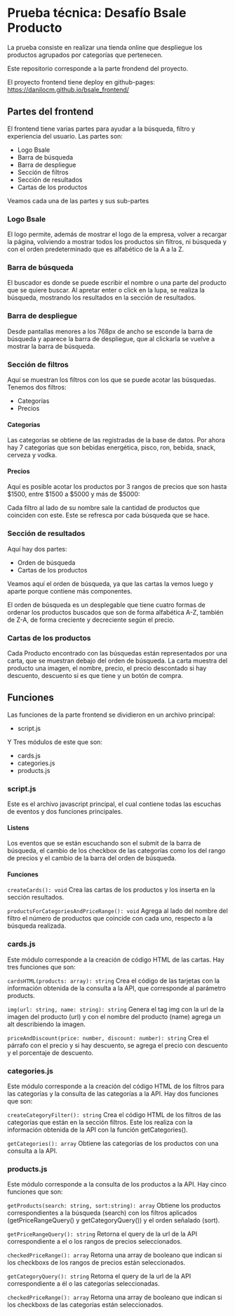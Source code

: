 # Prueba técnica: Desafío Bsale Producto

La prueba consiste en realizar una tienda online que despliegue los productos agrupados por categorías que pertenecen.

Este repositorio corresponde a la parte frondend del proyecto.

El proyecto frontend tiene deploy en github-pages:
https://danilocm.github.io/bsale_frontend/
## Partes del frontend ##

El frontend tiene varias partes para ayudar a la búsqueda, filtro y experiencia del usuario.
Las partes son:

* Logo Bsale
* Barra de búsqueda
* Barra de despliegue
* Sección de filtros
* Sección de resultados
* Cartas de los productos

Veamos cada una de las partes y sus sub-partes

### Logo Bsale ###

El logo permite, además de mostrar el logo de la empresa, volver a recargar la página, volviendo a mostrar todos los productos sin filtros, ni búsqueda y con el orden predeterminado que es alfabético de la A a la Z.

### Barra de búsqueda ###

El buscador es donde se puede escribir el nombre o una parte del producto que se quiere buscar. Al apretar enter o click en la lupa, se realiza la búsqueda, mostrando los resultados en la sección de resultados.

### Barra de despliegue ###

Desde pantallas menores a los 768px de ancho se esconde la barra de búsqueda y aparece la barra de despliegue, que al clickarla se vuelve a mostrar la barra de búsqueda.

### Sección de filtros ###

Aquí se muestran los filtros con los que se puede acotar las búsquedas. Tenemos dos filtros:

* Categorías
* Precios

#### Categorías

Las categorías se obtiene de las registradas de la base de datos. Por ahora hay 7 categorías que son bebidas energética, pisco, ron, bebida, snack, cerveza y vodka.

#### Precios

Aquí es posible acotar los productos por 3 rangos de precios que son hasta $1500, entre $1500 a $5000 y más de $5000:

Cada filtro al lado de su nombre sale la cantidad de productos que coinciden con este. Este se refresca por cada búsqueda que se hace.

### Sección de resultados

Aquí hay dos partes: 

* Orden de búsqueda
* Cartas de los productos

Veamos aquí el orden de búsqueda, ya que las cartas la vemos luego y aparte porque contiene más componentes.

El orden de búsqueda es un desplegable que tiene cuatro formas de ordenar los productos buscados que son de forma alfabética A-Z, también de Z-A, de forma creciente y decreciente según el precio.

### Cartas de los productos

Cada Producto encontrado con las búsquedas están representados por una carta, que se muestran debajo del orden de búsqueda. La carta muestra del producto una imagen, el nombre, precio, el precio descontado si hay descuento, descuento si es que tiene y un botón de compra.

## Funciones

Las funciones de la parte frontend se dividieron en un archivo principal:

* script.js

Y Tres módulos de este que son:

* cards.js
* categories.js
* products.js

### script.js

Este es el archivo javascript principal, el cual contiene todas las escuchas de eventos y dos funciones principales.

#### Listens

Los eventos que se están escuchando son el submit de la barra de búsqueda, el cambio de los checkbox de las categorías como los del rango de precios y el cambio de la barra del orden de búsqueda.

#### Funciones

`createCards(): void` Crea las cartas de los productos y los inserta en la sección resultados.

`productsForCategoriesAndPriceRange(): void` Agrega al lado del nombre del filtro el número de productos que coincide con cada uno, respecto a la búsqueda realizada.

### cards.js

Este módulo corresponde a la creación de código HTML de las cartas. Hay tres funciones que son:

`cardsHTML(products: array): string` Crea el código de las tarjetas con la información obtenida de la consulta a la API, que corresponde al parámetro products.

`img(url: string, name: string): string` Genera el tag img con la url de la imagen del producto (url) y con el nombre del producto (name) agrega un alt describiendo la imagen.

`priceAndDiscount(price: number, discount: number): string` Crea el párrafo con el precio y si hay descuento, se agrega el precio con descuento y el porcentaje de descuento.

### categories.js

Este módulo corresponde a la creación del código HTML de los filtros para las categorías y la consulta de las categorías a la API. Hay dos funciones que son:

`createCategoryFilter(): string` Crea el código HTML de los filtros de las categorías que están en la sección filtros. Este los realiza con la información obtenida de la API con la función getCategories().

`getCategories(): array` Obtiene las categorías de los productos con una consulta a la API.

### products.js

Este módulo corresponde a la consulta de los productos a la API. Hay cinco funciones que son:

`getProducts(search: string, sort:string): array` Obtiene los productos correspondientes a la búsqueda (search) con los filtros aplicados (getPriceRangeQuery() y getCategoryQuery()) y el orden señalado (sort).

`getPriceRangeQuery(): string` Retorna el query de la url de la API correspondiente a el o los rangos de precios seleccionados.

`checkedPriceRange(): array` Retorna una array de booleano que indican si los checkboxs de los rangos de precios están seleccionados.

`getCategoryQuery(): string` Retorna el query de la url de la API correspondiente a él o las categorías seleccionadas.

`checkedPriceRange(): array` Retorna una array de booleano que indican si los checkboxs de las categorías están seleccionados.
